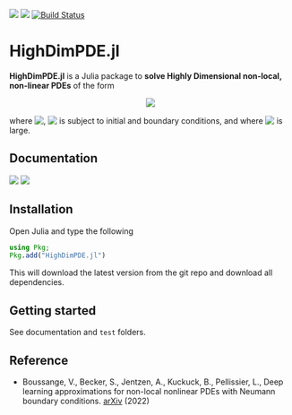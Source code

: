 [![](https://img.shields.io/badge/docs-stable-blue.svg)](https://highdimpde.sciml.ai/stable)
[![](https://img.shields.io/badge/docs-dev-blue.svg)](https://highdimpde.sciml.ai/dev)
[![Build Status](https://github.com/SciML/HighDimPDE.jl/workflows/CI/badge.svg)](https://github.com/SciML/HighDimPDE.jl/actions?query=workflow%3ACI)

# HighDimPDE.jl

**HighDimPDE.jl** is a Julia package to **solve Highly Dimensional non-local, non-linear PDEs** of the form


<!-- $$
\begin{aligned}
    (\partial_t u)(t,x) &= \int_{\Omega} f\big(t,x,{\bf x}, u(t,x),u(t,{\bf x}), ( \nabla_x u )(t,x ),( \nabla_x u )(t,{\bf x} ) \big) \, d{\bf x} \\
    & \quad + \big\langle \mu(t,x), ( \nabla_x u )( t,x ) \big\rangle + \tfrac{1}{2} \text{Trace} \big(\sigma(t,x) [ \sigma(t,x) ]^* ( \text{Hess}_x u)(t, x ) \big).
\end{aligned}
$$ --> 

<div align="center"><img style="background: white;" src="https://render.githubusercontent.com/render/math?math=%5Cbegin%7Baligned%7D%0A%20%20%20%20(%5Cpartial_t%20u)(t%2Cx)%20%26%3D%20%5Cint_%7B%5COmega%7D%20f%5Cbig(t%2Cx%2C%7B%5Cbf%20x%7D%2C%20u(t%2Cx)%2Cu(t%2C%7B%5Cbf%20x%7D)%2C%20(%20%5Cnabla_x%20u%20)(t%2Cx%20)%2C(%20%5Cnabla_x%20u%20)(t%2C%7B%5Cbf%20x%7D%20)%20%5Cbig)%20%5C%2C%20d%7B%5Cbf%20x%7D%20%5C%5C%0A%20%20%20%20%26%20%5Cquad%20%2B%20%5Cbig%5Clangle%20%5Cmu(t%2Cx)%2C%20(%20%5Cnabla_x%20u%20)(%20t%2Cx%20)%20%5Cbig%5Crangle%20%2B%20%5Ctfrac%7B1%7D%7B2%7D%20%5Ctext%7BTrace%7D%20%5Cbig(%5Csigma(t%2Cx)%20%5B%20%5Csigma(t%2Cx)%20%5D%5E*%20(%20%5Ctext%7BHess%7D_x%20u)(t%2C%20x%20)%20%5Cbig).%0A%5Cend%7Baligned%7D"></div>

where <!-- $u \colon [0,T] \times \Omega \to \R$ --> <img style="transform: translateY(0.1em); background: white;" src="https://render.githubusercontent.com/render/math?math=u%20%5Ccolon%20%5B0%2CT%5D%20%5Ctimes%20%5COmega%20%5Cto%20%5CR">, <!-- $\Omega\subseteq \R^d$ --> <img style="transform: translateY(0.1em); background: white;" src="https://render.githubusercontent.com/render/math?math=%5COmega%5Csubseteq%20%5CR%5Ed"> is subject to initial and boundary conditions, and where <!-- $d$ --> <img style="transform: translateY(0.1em); background: white;" src="https://render.githubusercontent.com/render/math?math=d"> is large.

## Documentation
[![](https://img.shields.io/badge/docs-stable-blue.svg)](https://highdimpde.sciml.ai/stable)
[![](https://img.shields.io/badge/docs-dev-blue.svg)](https://highdimpde.sciml.ai/dev)

## Installation
Open Julia and type the following

```julia
using Pkg;
Pkg.add("HighDimPDE.jl")
```
This will download the latest version from the git repo and download all dependencies.

## Getting started
See documentation and `test` folders.

## Reference
- Boussange, V., Becker, S., Jentzen, A., Kuckuck, B., Pellissier, L., Deep learning approximations for non-local nonlinear PDEs with Neumann boundary conditions. [arXiv](https://arxiv.org/abs/2205.03672) (2022)
<!-- - Becker, S., Braunwarth, R., Hutzenthaler, M., Jentzen, A., von Wurstemberger, P., Numerical simulations for full history recursive multilevel Picard approximations for systems of high-dimensional partial differential equations. [arXiv](https://arxiv.org/abs/2005.10206) (2020)
- Beck, C., Becker, S., Cheridito, P., Jentzen, A., Neufeld, A., Deep splitting method for parabolic PDEs. [arXiv](https://arxiv.org/abs/1907.03452) (2019)
- Han, J., Jentzen, A., E, W., Solving high-dimensional partial differential equations using deep learning. [arXiv](https://arxiv.org/abs/1707.02568) (2018) -->

<!-- ## Acknowledgements
`HighDimPDE.jl` is inspired from Sebastian Becker's scripts in Python, TensorFlow and C++. Pr. Arnulf Jentzen largely contributed to the theoretical developments of the solver algorithms implemented. -->
